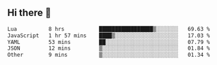 ## Hi there 👋
<!--START_SECTION:waka-->

```txt
Lua          8 hrs           █████████████████▒░░░░░░░   69.63 %
JavaScript   1 hr 57 mins    ████▒░░░░░░░░░░░░░░░░░░░░   17.03 %
YAML         53 mins         ██░░░░░░░░░░░░░░░░░░░░░░░   07.79 %
JSON         12 mins         ▒░░░░░░░░░░░░░░░░░░░░░░░░   01.84 %
Other        9 mins          ▒░░░░░░░░░░░░░░░░░░░░░░░░   01.34 %
```

<!--END_SECTION:waka-->
